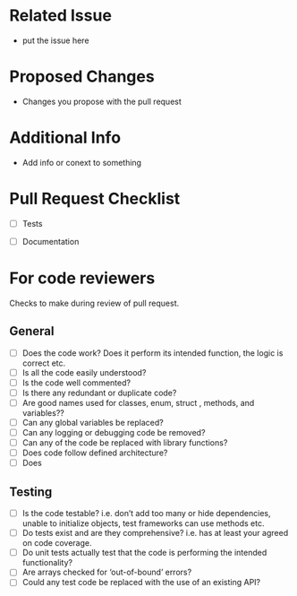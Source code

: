# Related Issue
- put the issue here

# Proposed Changes
- Changes you propose with the pull request

# Additional Info
- Add info or conext to something

# Pull Request Checklist
- [ ] Tests
- [ ] Documentation


# For code reviewers
Checks to make during review of pull request.
## General
- [ ] Does the code work? Does it perform its intended function, the logic is correct etc.
- [ ] Is all the code easily understood?
- [ ] Is the code well commented?
- [ ] Is there any redundant or duplicate code?
- [ ] Are good names used for classes, enum, struct , methods, and variables??
- [ ] Can any global variables be replaced?
- [ ] Can any logging or debugging code be removed?
- [ ] Can any of the code be replaced with library functions?
- [ ] Does code follow defined architecture?
- [ ] Does
## Testing
- [ ] Is the code testable? i.e. don’t add too many or hide dependencies, unable to initialize objects, test frameworks can use methods etc.
- [ ] Do tests exist and are they comprehensive? i.e. has at least your agreed on code coverage.
- [ ] Do unit tests actually test that the code is performing the intended functionality?
- [ ] Are arrays checked for ‘out-of-bound’ errors?
- [ ] Could any test code be replaced with the use of an existing API?
